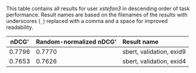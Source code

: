 This table contains all results for user *xstefan3* in descending order of task
performance.  Result names are based on the filenames of the results with
underscores (`_`) replaced with a comma and a space for improved readability.

| nDCG' | Random-normalized nDCG' | Result name |
|-------|-------------------------|:------------|
| 0.7796 | 0.7770 | sbert, validation, exid9 |
| 0.7653 | 0.7626 | sbert, validation, exid4 |
